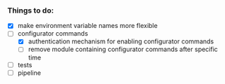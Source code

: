 ### Things to do:
- [x] make environment variable names more flexible
- [ ] configurator commands
    - [x] authentication mechanism for enabling configurator commands
    - [ ] remove module containing configurator commands after specific time
- [ ] tests
- [ ] pipeline